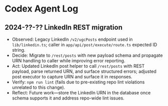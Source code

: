 # Codex Agent Log

## 2024-??-?? LinkedIn REST migration
- Observed: Legacy LinkedIn `/v2/ugcPosts` endpoint used in `lib/linkedin.ts`; caller in `app/api/post/execute/route.ts` expected ID string.
- Decide: Migrate to `/rest/posts` with new payload schema and propagate URN handling to caller while improving error reporting.
- Act: Updated LinkedIn post helper to call `/rest/posts` with REST payload, parse returned URN, and surface structured errors; adjusted post executor to capture URN and surface it in responses.
- Verify: `npm run lint` (fails due to pre-existing repo lint violations unrelated to this change).
- Reflect: Future work—store the LinkedIn URN in the database once schema supports it and address repo-wide lint issues.
